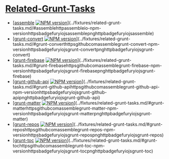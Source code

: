 # [Related-Grunt-Tasks](../fixtures/related-grunt-tasks.md)

  * [[assemble](http://assemble.io) [![NPM version](https://badge.fury.io/js/assemble.png)](http://badge.fury.io/js/assemble)](../fixtures/related-grunt-tasks.md/#assemblehttpassembleio-npm-versionhttpsbadgefuryiojsassemblepnghttpbadgefuryiojsassemble)
  * [[grunt-convert](https://github.com/assemble/grunt-convert) [![NPM version](https://badge.fury.io/js/grunt-convert.png)](http://badge.fury.io/js/grunt-convert)](../fixtures/related-grunt-tasks.md/#grunt-converthttpsgithubcomassemblegrunt-convert-npm-versionhttpsbadgefuryiojsgrunt-convertpnghttpbadgefuryiojsgrunt-convert)
  * [[grunt-firebase](https://github.com/assemble/grunt-firebase) [![NPM version](https://badge.fury.io/js/grunt-firebase.png)](http://badge.fury.io/js/grunt-firebase)](../fixtures/related-grunt-tasks.md/#grunt-firebasehttpsgithubcomassemblegrunt-firebase-npm-versionhttpsbadgefuryiojsgrunt-firebasepnghttpbadgefuryiojsgrunt-firebase)
  * [[grunt-github-api](https://github.com/assemble/grunt-github-api) [![NPM version](https://badge.fury.io/js/grunt-github-api.png)](http://badge.fury.io/js/grunt-github-api)](../fixtures/related-grunt-tasks.md/#grunt-github-apihttpsgithubcomassemblegrunt-github-api-npm-versionhttpsbadgefuryiojsgrunt-github-apipnghttpbadgefuryiojsgrunt-github-api)
  * [[grunt-matter](https://github.com/assemble/grunt-matter) [![NPM version](https://badge.fury.io/js/grunt-matter.png)](http://badge.fury.io/js/grunt-matter)](../fixtures/related-grunt-tasks.md/#grunt-matterhttpsgithubcomassemblegrunt-matter-npm-versionhttpsbadgefuryiojsgrunt-matterpnghttpbadgefuryiojsgrunt-matter)
  * [[grunt-repos](https://github.com/assemble/grunt-repos) [![NPM version](https://badge.fury.io/js/grunt-repos.png)](http://badge.fury.io/js/grunt-repos)](../fixtures/related-grunt-tasks.md/#grunt-reposhttpsgithubcomassemblegrunt-repos-npm-versionhttpsbadgefuryiojsgrunt-repospnghttpbadgefuryiojsgrunt-repos)
  * [[grunt-toc](https://github.com/assemble/grunt-toc) [![NPM version](https://badge.fury.io/js/grunt-toc.png)](http://badge.fury.io/js/grunt-toc)](../fixtures/related-grunt-tasks.md/#grunt-tochttpsgithubcomassemblegrunt-toc-npm-versionhttpsbadgefuryiojsgrunt-tocpnghttpbadgefuryiojsgrunt-toc)
